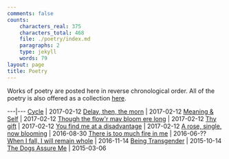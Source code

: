 ```yaml
---
comments: false
counts:
    characters_real: 375
    characters_total: 468
    file: ./poetry/index.md
    paragraphs: 2
    type: jekyll
    words: 79
layout: page
title: Poetry
---
```


Works of poetry are posted here in reverse chronological order. All of the poetry is also offered as a collection [here](collected.pdf).

---|---
[Cycle](cycle) | 2017-02-12
[Delay, then, the morn](delay-then-the-morn) | 2017-02-12
[Meaning &amp; Self](meaning-and-self) | 2017-02-12
[Though the flow'r may bloom ere long](though-the-flowr-may-bloom-ere-long) | 2017-02-12
[Thy gift](thy-gift) | 2017-02-12
[You find me at a disadvantage](you-find-me-at-a-disadvantage) | 2017-02-12
[A rose, single, now blooming](a-rose-single-now-blooming) | 2016-08-30
[There is too much fire in me](there-is-too-much-fire-in-me) | 2016-06-??
[When I fall, I will remain whole](when-i-fall-i-will-remain-whole) | 2016-11-14
[Being Transgender](being-transgender) | 2015-10-14
[The Dogs Assure Me](the-dogs-assure-me) | 2015-03-06
